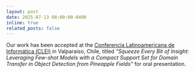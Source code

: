 ```yaml
---
layout: post
date: 2025-07-13 08:00:00-0400
inline: true
related_posts: false
---
```


Our work has been accepted at the [Conferencia Latinoamericana de Informática (CLEI)](https://clei.org/) in Valparaíso, Chile, titled *"Squeeze Every Bit of Insight: Leveraging Few-shot Models with a Compact Support Set for Domain Transfer in Object Detection from Pineapple Fields"* for oral presentation.